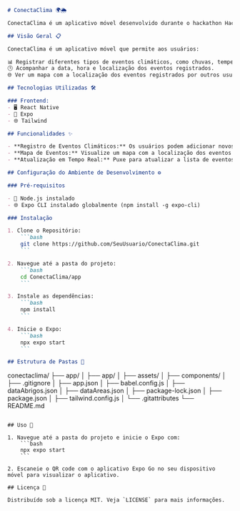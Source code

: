 ```markdown
# ConectaClima 🌍🌦️

ConectaClima é um aplicativo móvel desenvolvido durante o hackathon Hacker Cidadão. Ele permite que os usuários registrem e acompanhem eventos climáticos em suas regiões, promovendo a conscientização e a adaptação às mudanças climáticas.

## Visão Geral 📋

ConectaClima é um aplicativo móvel que permite aos usuários:

📊 Registrar diferentes tipos de eventos climáticos, como chuvas, tempestades e ondas de calor.  
🕒 Acompanhar a data, hora e localização dos eventos registrados.  
🌐 Ver um mapa com a localização dos eventos registrados por outros usuários.  

## Tecnologias Utilizadas 🛠️

### Frontend:
- 🖥️ React Native
- 📱 Expo
- 🌐 Tailwind

## Funcionalidades ✨

- **Registro de Eventos Climáticos:** Os usuários podem adicionar novos eventos climáticos com detalhes como tipo de evento, intensidade, data/hora e localização.
- **Mapa de Eventos:** Visualize um mapa com a localização dos eventos climáticos registrados pelos usuários.
- **Atualização em Tempo Real:** Puxe para atualizar a lista de eventos climáticos.

## Configuração do Ambiente de Desenvolvimento ⚙️

### Pré-requisitos

- 🔄 Node.js instalado
- 🌐 Expo CLI instalado globalmente (npm install -g expo-cli)

### Instalação

1. Clone o Repositório:
    ```bash
    git clone https://github.com/SeuUsuario/ConectaClima.git
    ```

2. Navegue até a pasta do projeto:
    ```bash
    cd ConectaClima/app
    ```

3. Instale as dependências:
    ```bash
    npm install
    ```

4. Inicie o Expo:
    ```bash
    npx expo start
    ```

## Estrutura de Pastas 📂

```
conectaclima/
├── app/
│   ├── app/
│   ├── assets/
│   ├── components/
│   ├── .gitignore
│   ├── app.json
│   ├── babel.config.js
│   ├── dataAbrigos.json
│   ├── dataAreas.json
│   ├── package-lock.json
│   ├── package.json
│   ├── tailwind.config.js
│   └── .gitattributes
└── README.md
```

## Uso 🚀

1. Navegue até a pasta do projeto e inicie o Expo com:
    ```bash
    npx expo start
    ```

2. Escaneie o QR code com o aplicativo Expo Go no seu dispositivo móvel para visualizar o aplicativo.

## Licença 📄

Distribuído sob a licença MIT. Veja `LICENSE` para mais informações.
```
